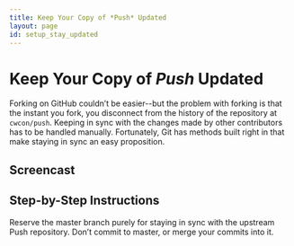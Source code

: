 ```yaml
---
title: Keep Your Copy of *Push* Updated
layout: page
id: setup_stay_updated
---
```


# Keep Your Copy of *Push* Updated

Forking on GitHub couldn’t be easier--but the problem with forking is that the instant you fork,
you disconnect from the history of the repository at `cwcon/push`. Keeping in sync with the changes
made by other contributors has to be handled manually. Fortunately, Git has methods built right in
that make staying in sync an easy proposition.

## Screencast

## Step-by-Step Instructions

Reserve the master branch purely for staying in sync with the upstream Push repository. Don’t
commit to master, or merge your commits into it.

